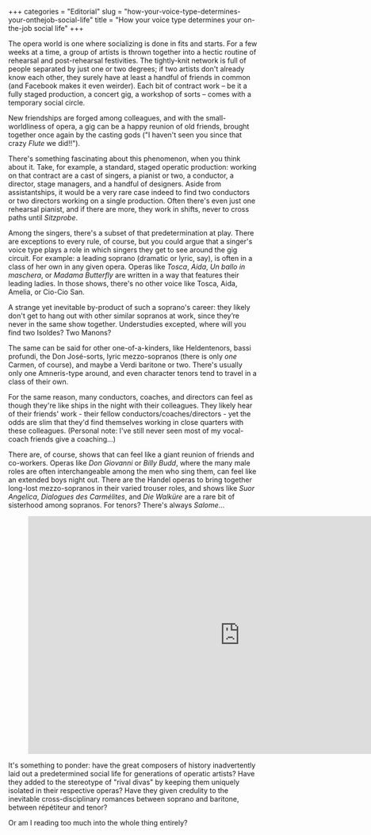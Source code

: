 +++
categories = "Editorial"
slug = "how-your-voice-type-determines-your-onthejob-social-life"
title = "How your voice type determines your on-the-job social life"
+++

The opera world is one where socializing is done in fits and starts. For a few weeks at a time, a group of artists is thrown together into a hectic routine of rehearsal and post-rehearsal festivities. The tightly-knit network is full of people separated by just one or two degrees; if two artists don't already know each other, they surely have at least a handful of friends in common (and Facebook makes it even weirder). Each bit of contract work – be it a fully staged production, a concert gig, a workshop of sorts – comes with a temporary social circle.

New friendships are forged among colleagues, and with the small-worldliness of opera, a gig can be a happy reunion of old friends, brought together once again by the casting gods ("I haven't seen you since that crazy *Flute* we did!!"). 

There's something fascinating about this phenomenon, when you think about it. Take, for example, a standard, staged operatic production: working on that contract are a cast of singers, a pianist or two, a conductor, a director, stage managers, and a handful of designers. Aside from assistantships, it would be a very rare case indeed to find two conductors or two directors working on a single production. Often there's even just one rehearsal pianist, and if there are more, they work in shifts, never to cross paths until *Sitzprobe*.

Among the singers, there's a subset of that predetermination at play. There are exceptions to every rule, of course, but you could argue that a singer's voice type plays a role in which singers they get to see around the gig circuit. For example: a leading soprano (dramatic or lyric, say), is often in a class of her own in any given opera. Operas like *Tosca*, *Aida*, *Un ballo in maschera*, or *Madama Butterfly* are written in
a way that features their leading ladies. In those shows, there's no other voice like Tosca, Aida, Amelia, or Cio-Cio San.

A strange yet inevitable by-product of such a soprano's career: they likely don't get to hang out with other similar sopranos at work, since they’re never in the same show together. Understudies excepted, where will you find two Isoldes? Two Manons? 

The same can be said for other one-of-a-kinders, like Heldentenors, bassi profundi, the Don José-sorts, lyric mezzo-sopranos (there is only *one* Carmen, of course), and maybe a Verdi baritone or two. There's usually only one Amneris-type around, and even character tenors tend to travel in a class of their own.

For the same reason, many conductors, coaches, and directors can feel as though they're like ships in the night with their colleagues. They likely hear of their friends' work - their fellow conductors/coaches/directors - yet the odds are slim that they'd find themselves working in close quarters with these colleagues. (Personal note: I've still never seen most of my vocal-coach friends give a coaching...)

There are, of course, shows that can feel like a giant reunion of friends and co-workers. Operas like *Don Giovanni* or *Billy Budd*, where the many male roles are often interchangeable among the men who sing them, can feel like an extended boys night out. There are the Handel operas to bring together long-lost mezzo-sopranos in their varied trouser roles, and shows like *Suor Angelica*, *Dialogues des Carmélites*, and *Die Walküre* are a rare bit of sisterhood among sopranos. For tenors? There's always *Salome*...

<figure data-type="video">
<iframe width="854" height="480" src="https://www.youtube.com/embed/OMADKhLL7uA" frameborder="0" gesture="media" allowfullscreen></iframe>
</figure>

It's something to ponder: have the great composers of history inadvertently laid out a predetermined social life for generations of operatic artists? Have they added to the stereotype of "rival divas" by keeping them uniquely isolated in their respective operas? Have they given credulity to the inevitable cross-disciplinary romances between soprano and baritone, between répétiteur and tenor?

Or am I reading too much into the whole thing entirely?
